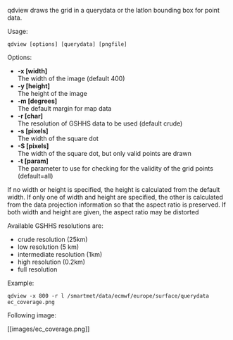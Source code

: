 qdview draws the grid in a querydata or the latlon bounding box for point data.

Usage:

    qdview [options] [querydata] [pngfile]

Options:

* **-x [width]**  
    The width of the image (default 400)
* **-y [height]**  
    The height of the image
* **-m [degrees]**  
    The default margin for map data
* **-r [char]**  
    The resolution of GSHHS data to be used (default crude)
* **-s [pixels]**  
    The width of the square dot
* **-S [pixels]**  
    The width of the square dot, but only valid points are drawn
* **-t [param]**  
    The parameter to use for checking for the validity of the grid points (default=all)

If no width or height is specified, the height is calculated from the default width. If only one of width and height are specified, the other is calculated from the data projection information so that the aspect ratio is preserved. If both width and height are given, the aspect ratio may be distorted

Available GSHHS resolutions are:

* crude resolution (25km)
* low resolution (5 km)
* intermediate resolution (1km)
* high resolution (0.2km)
* full resolution

Example:

    qdview -x 800 -r l /smartmet/data/ecmwf/europe/surface/querydata ec_coverage.png

Following image:

[[images/ec_coverage.png]]
